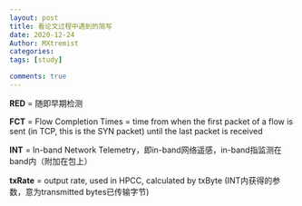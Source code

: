 ```yaml
---
layout: post
title: 看论文过程中遇到的简写
date: 2020-12-24
Author: MXtremist
categories: 
tags: [study]

comments: true
--- 
```


**RED** = 随即早期检测

**FCT** = Flow Completion Times =  time from when the first packet of a flow is sent (in TCP, this is the SYN packet) until the last packet is received

**INT** = In-band Network Telemetry，即in-band网络遥感，in-band指监测在band内（附加在包上）

**txRate** =  output rate, used in HPCC, calculated by txByte (INT内获得的参数，意为transmitted bytes已传输字节)